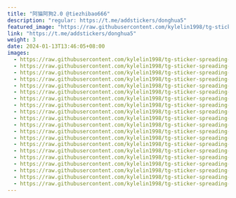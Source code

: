 ```yaml
---
title: "阿猫阿狗2.0 @tiezhibao666"
description: "regular: https://t.me/addstickers/donghua5"
featured_image: "https://raw.githubusercontent.com/kylelin1998/tg-sticker-spreading-worldwide-images/main/img/98406bf8-a645-47a3-aaa6-241f6f716b55.jpg"
link: "https://t.me/addstickers/donghua5"
weight: 3
date: 2024-01-13T13:46:05+08:00
images:
  - https://raw.githubusercontent.com/kylelin1998/tg-sticker-spreading-worldwide-images/main/img/98406bf8-a645-47a3-aaa6-241f6f716b55.jpg
  - https://raw.githubusercontent.com/kylelin1998/tg-sticker-spreading-worldwide-images/main/img/b9659432-c428-4a55-8e1d-4252ab3e1592.jpg
  - https://raw.githubusercontent.com/kylelin1998/tg-sticker-spreading-worldwide-images/main/img/4950ea1c-c99a-4143-9626-b3adf9813263.jpg
  - https://raw.githubusercontent.com/kylelin1998/tg-sticker-spreading-worldwide-images/main/img/ffdba466-d95b-4c01-9a29-ed30bd18fb7c.jpg
  - https://raw.githubusercontent.com/kylelin1998/tg-sticker-spreading-worldwide-images/main/img/b0a4a6d5-1d12-4501-90bb-b525571a97e1.jpg
  - https://raw.githubusercontent.com/kylelin1998/tg-sticker-spreading-worldwide-images/main/img/f4740031-2608-4db8-b646-09b76841b4c2.jpg
  - https://raw.githubusercontent.com/kylelin1998/tg-sticker-spreading-worldwide-images/main/img/2248a9d6-2b02-4f98-91b6-1bc806e8eb9a.jpg
  - https://raw.githubusercontent.com/kylelin1998/tg-sticker-spreading-worldwide-images/main/img/339a1a91-c6bf-4651-98f4-73ff3a62c098.jpg
  - https://raw.githubusercontent.com/kylelin1998/tg-sticker-spreading-worldwide-images/main/img/4f09db97-888c-4e66-9485-e928519fa29b.jpg
  - https://raw.githubusercontent.com/kylelin1998/tg-sticker-spreading-worldwide-images/main/img/fed068d7-7408-4587-8890-d21b788dd47d.jpg
  - https://raw.githubusercontent.com/kylelin1998/tg-sticker-spreading-worldwide-images/main/img/30d6ac65-de62-49fe-b8df-952c65a6c0df.jpg
  - https://raw.githubusercontent.com/kylelin1998/tg-sticker-spreading-worldwide-images/main/img/43569529-2913-4b83-97e3-977604a7bf44.jpg
  - https://raw.githubusercontent.com/kylelin1998/tg-sticker-spreading-worldwide-images/main/img/02fe05e3-1e94-40f8-99dc-810702724ccc.jpg
  - https://raw.githubusercontent.com/kylelin1998/tg-sticker-spreading-worldwide-images/main/img/7a8dc83a-d3b7-4fe1-80d0-15a417e9c560.jpg
  - https://raw.githubusercontent.com/kylelin1998/tg-sticker-spreading-worldwide-images/main/img/a4d9f794-3a6b-4a5c-8f7c-b38715cd23a2.jpg
  - https://raw.githubusercontent.com/kylelin1998/tg-sticker-spreading-worldwide-images/main/img/beebe827-b9a1-4fa2-9c5b-93a5469a55a4.jpg
  - https://raw.githubusercontent.com/kylelin1998/tg-sticker-spreading-worldwide-images/main/img/78a0024b-b73f-4279-a394-72308a022b1f.jpg
  - https://raw.githubusercontent.com/kylelin1998/tg-sticker-spreading-worldwide-images/main/img/41ab9a8a-023a-45b7-a594-1fae4da5fba8.jpg
  - https://raw.githubusercontent.com/kylelin1998/tg-sticker-spreading-worldwide-images/main/img/cd868dfb-d839-44d3-a1d8-fa9ea9de1059.jpg
  - https://raw.githubusercontent.com/kylelin1998/tg-sticker-spreading-worldwide-images/main/img/3aec844f-10fe-470f-9c0e-de206df75ae0.jpg
---
```

